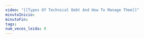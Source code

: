 ```yaml
---
video: "[[Types Of Technical Debt And How To Manage Them]]"
minutoInicio: 
minutoFin: 
tags: 
num_veces_leida: 0
---
```

